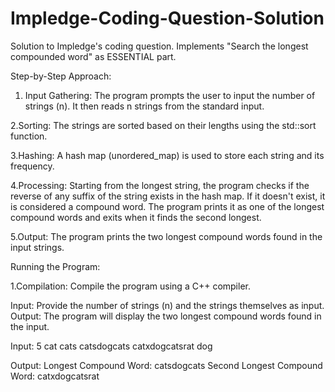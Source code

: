 # Impledge-Coding-Question-Solution
Solution to Impledge's coding question. Implements "Search the longest compounded word" as ESSENTIAL part.

Step-by-Step Approach:

1. Input Gathering:
The program prompts the user to input the number of strings (n).
It then reads n strings from the standard input.

2.Sorting:
The strings are sorted based on their lengths using the std::sort function.

3.Hashing:
A hash map (unordered_map) is used to store each string and its frequency.

4.Processing:
Starting from the longest string, the program checks if the reverse of any suffix of the string exists in the hash map.
If it doesn't exist, it is considered a compound word. The program prints it as one of the longest compound words and exits when it finds the second longest.

5.Output:
The program prints the two longest compound words found in the input strings.

Running the Program:

1.Compilation:
Compile the program using a C++ compiler.

Input:
Provide the number of strings (n) and the strings themselves as input.
Output:
The program will display the two longest compound words found in the input.

Input:
5
cat
cats
catsdogcats
catxdogcatsrat
dog

Output:
Longest Compound Word: catsdogcats
Second Longest Compound Word: catxdogcatsrat
